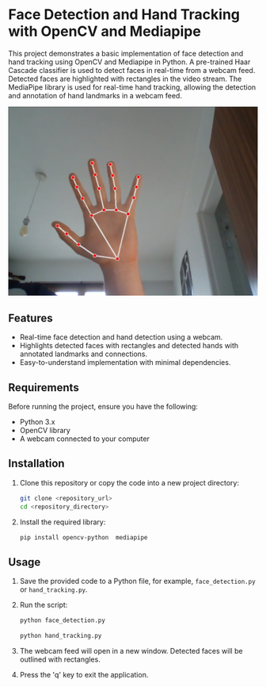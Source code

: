# Face Detection and Hand Tracking with OpenCV and Mediapipe

This project demonstrates a basic implementation of face detection and hand tracking using OpenCV and Mediapipe in Python. A pre-trained Haar Cascade classifier is used to detect faces in real-time from a webcam feed. Detected faces are highlighted with rectangles in the video stream.
The MediaPipe library is used for real-time hand tracking, allowing the detection and annotation of hand landmarks in a webcam feed.

![Demo](assets/demo.png)





## Features
- Real-time face detection and hand detection using a webcam.
- Highlights detected faces with rectangles and detected hands with annotated landmarks and connections.
- Easy-to-understand implementation with minimal dependencies.

## Requirements

Before running the project, ensure you have the following:

- Python 3.x
- OpenCV library
- A webcam connected to your computer

## Installation

1. Clone this repository or copy the code into a new project directory:

    ```bash
    git clone <repository_url>
    cd <repository_directory>
    ```

2. Install the required library:

    ```bash
    pip install opencv-python  mediapipe
    ```

## Usage

1. Save the provided code to a Python file, for example, `face_detection.py` or `hand_tracking.py`.

2. Run the script:

    ```bash
    python face_detection.py
    ```
    ```bash
    python hand_tracking.py
    ```

3. The webcam feed will open in a new window. Detected faces will be outlined with rectangles.

4. Press the 'q' key to exit the application.